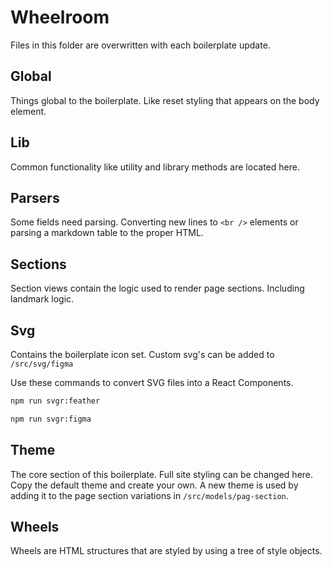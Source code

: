 # Wheelroom

Files in this folder are overwritten with each boilerplate update.

## Global

Things global to the boilerplate. Like reset styling that appears on the body
element.

## Lib

Common functionality like utility and library methods are located here.

## Parsers

Some fields need parsing. Converting new lines to `<br />` elements or parsing a
markdown table to the proper HTML.

## Sections

Section views contain the logic used to render page sections. Including landmark
logic.

## Svg

Contains the boilerplate icon set. Custom svg's can be added to `/src/svg/figma`

Use these commands to convert SVG files into a React Components.

```bash
npm run svgr:feather
```

```bash
npm run svgr:figma
```

## Theme

The core section of this boilerplate. Full site styling can be changed here.
Copy the default theme and create your own. A new theme is used by adding it to
the page section variations in `/src/models/pag-section`.

## Wheels

Wheels are HTML structures that are styled by using a tree of style objects.
